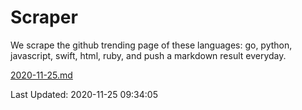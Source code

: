 # Scraper

We scrape the github trending page of these languages: go, python, javascript, swift, html, ruby, and push a markdown result everyday.

[2020-11-25.md](https://github.com/henson/Scraper/blob/master/2020-11-25.md)

Last Updated: 2020-11-25 09:34:05